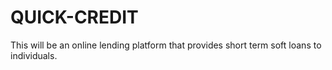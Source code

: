 # QUICK-CREDIT
This will be an online lending platform that provides short term soft loans to individuals.
